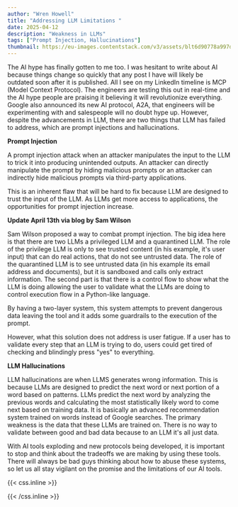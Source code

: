 ```yaml
---
author: "Wren Howell"
title: "Addressing LLM Limitations "
date: 2025-04-12
description: "Weakness in LLMs"
tags: ["Prompt Injection, Hallucinations"]
thumbnail: https://eu-images.contentstack.com/v3/assets/blt6d90778a997de1cd/blt621ce6e29b55c494/670d41be3dbe55de0cb9db4b/LLM(1800)_Krot_Studio_Alamy.jpg?width=1280&auto=webp&quality=95&format=jpg&disable=upscale
---
```


The AI hype has finally gotten to me too. I was hesitant to write about AI because things change so quickly that any post I have will likely be outdated soon after it is published. All I see on my LinkedIn timeline is MCP (Model Context Protocol). The engineers are testing this out in real-time and the AI hype people are praising it believing it will revolutionize everything. Google also announced its new AI protocol, A2A, that engineers will be experimenting with and salespeople will no doubt hype up. However, despite the advancements in LLM, there are two things that LLM has failed to address, which are prompt injections and hallucinations.

**Prompt Injection**

A prompt injection attack when an attacker manipulates the input to the LLM to trick it into producing unintended outputs. An attacker can directly manipulate the prompt by hiding malicious prompts or an attacker can indirectly hide malicious prompts via third-party applications.

This is an inherent flaw that will be hard to fix because LLM are designed to trust the input of the LLM. As LLMs get more access to applications, the opportunities for prompt injection increase.

**Update April 13th via blog by Sam Wilson**

Sam Wilson proposed a way to combat prompt injection. The big idea here is that there are two LLMs a privileged LLM and a quarantined LLM. The role of the privilege LLM is only to see trusted content (in his example, it's user input) that can do real actions, that do not see untrusted data. The role of the quarantined LLM is to see untrusted data (in his example its email address and documents), but it is sandboxed and calls only extract information. The second part is that there is a control flow to show what the LLM is doing allowing the user to validate what the LLMs are doing to control execution flow in a Python-like language.

By having a two-layer system, this system attempts to prevent dangerous data leaving the tool and it adds some guardrails to the execution of the prompt.

However, what this solution does not address is user fatigue. If a user has to validate every step that an LLM is trying to do, users could get tired of checking and blindingly press "yes" to everything.

**LLM Hallucinations**

LLM hallucinations are when LLMS generates wrong information. This is because LLMs are designed to predict the next word or next portion of a word based on patterns. LLMs predict the next word by analyzing the previous words and calculating the most statistically likely word to come next based on training data. It is basically an advanced recommendation system trained on words instead of Google searches. The primary weakness is the data that these LLMs are trained on. There is no way to validate between good and bad data because to an LLM it's all just data.

With AI tools exploding and new protocols being developed, it is important to stop and think about the tradeoffs we are making by using these tools. There will always be bad guys thinking about how to abuse these systems, so let us all stay vigilant on the promise and the limitations of our AI tools.


{{< css.inline >}}

<style>
.emojify {
	font-family: Apple Color Emoji, Segoe UI Emoji, NotoColorEmoji, Segoe UI Symbol, Android Emoji, EmojiSymbols;
	font-size: 2rem;
	vertical-align: middle;
}
@media screen and (max-width:650px) {
  .nowrap {
    display: block;
    margin: 25px 0;
  }
}
{{ $image := $resource.Fit "600x400" }}
</style>

{{< /css.inline >}}
